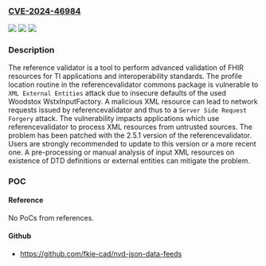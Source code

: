 ### [CVE-2024-46984](https://cve.mitre.org/cgi-bin/cvename.cgi?name=CVE-2024-46984)
![](https://img.shields.io/static/v1?label=Product&message=app-referencevalidator&color=blue)
![](https://img.shields.io/static/v1?label=Version&message=%3D%20%3C%202.5.1%20&color=brighgreen)
![](https://img.shields.io/static/v1?label=Vulnerability&message=CWE-611%3A%20Improper%20Restriction%20of%20XML%20External%20Entity%20Reference&color=brighgreen)

### Description

The reference validator is a tool to perform advanced validation of FHIR resources for TI applications and interoperability standards. The profile location routine in the referencevalidator commons package is vulnerable to `XML External Entities` attack due to insecure defaults of the used Woodstox WstxInputFactory. A malicious XML resource can lead to network requests issued by referencevalidator and thus to a `Server Side Request Forgery` attack. The vulnerability impacts applications which use referencevalidator to process XML resources from untrusted sources. The problem has been patched with the 2.5.1 version of the referencevalidator. Users are strongly recommended to update to this version or a more recent one. A pre-processing or manual analysis of input XML resources on existence of DTD definitions or external entities can mitigate the problem.

### POC

#### Reference
No PoCs from references.

#### Github
- https://github.com/fkie-cad/nvd-json-data-feeds

